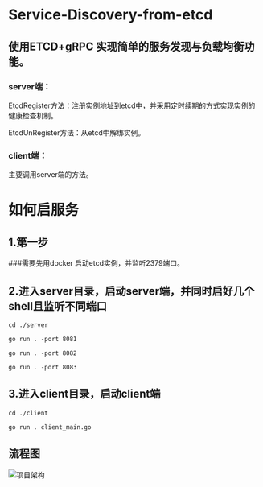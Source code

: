 # Service-Discovery-from-etcd
## 使用ETCD+gRPC 实现简单的服务发现与负载均衡功能。

### server端：

EtcdRegister方法：注册实例地址到etcd中，并采用定时续期的方式实现实例的健康检查机制。

EtcdUnRegister方法：从etcd中解绑实例。

### client端：

主要调用server端的方法。


# 如何启服务
## 1.第一步
###需要先用docker 启动etcd实例，并监听2379端口。
## 2.进入server目录，启动server端，并同时启好几个shell且监听不同端口


`cd ./server`

`go run . -port 8081`

`go run . -port 8082`

`go run . -port 8083`

## 3.进入client目录，启动client端

`cd ./client`

`go run . client_main.go`
## 流程图
![项目架构]([https://github.com/googs1025/Simple-work-pool-framework/blob/main/image/%E6%9E%B6%E6%9E%84.jpg](https://github.com/googs1025/Service-Discovery-from-etcd/blob/main/image/%E6%B5%81%E7%A8%8B%E5%9B%BE.jpg)?raw=true)
